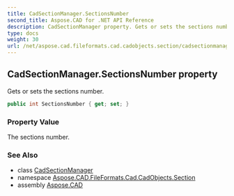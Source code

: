 ```yaml
---
title: CadSectionManager.SectionsNumber
second_title: Aspose.CAD for .NET API Reference
description: CadSectionManager property. Gets or sets the sections number
type: docs
weight: 30
url: /net/aspose.cad.fileformats.cad.cadobjects.section/cadsectionmanager/sectionsnumber/
---
```

## CadSectionManager.SectionsNumber property

Gets or sets the sections number.

```csharp
public int SectionsNumber { get; set; }
```

### Property Value

The sections number.

### See Also

* class [CadSectionManager](../)
* namespace [Aspose.CAD.FileFormats.Cad.CadObjects.Section](../../cadsectionmanager/)
* assembly [Aspose.CAD](../../../)


